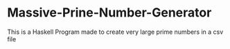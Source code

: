 # Massive-Prine-Number-Generator

This is a Haskell Program made to create very large prime numbers in a csv file
